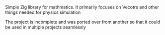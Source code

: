 Simple Zig library for mathmatics. It primarily focuses on Vecotrs and other things needed for physics simulation

The project is incomplete and was ported over from another so that it could be used in multiple projects seamlessly
